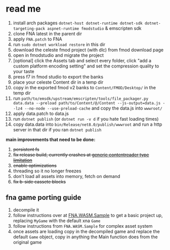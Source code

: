 # read me

1. install arch packages `dotnet-host dotnet-runtime dotnet-sdk dotnet-targeting-pack aspnet-runtime fmodstudio` & emscripten sdk
2. clone FNA latest in the parent dir
3. apply `FNA.patch` to FNA
4. run `sudo dotnet workload restore` in this dir
5. download the celeste fmod project (with dlc) from fmod download page
6. open in fmodstudio and migrate the project
7. [optional] click the Assets tab and select every folder, click "add a custom platform encoding setting" and set the compression quality to your taste
8. press f7 in fmod studio to export the banks
8. place your celeste Content dir in a temp dir
9. copy in the exported fmod v2 banks to `Content/FMOD/Desktop/` in the temp dir
10. run `path/to/emsdk/upstream/emscripten/tools/file_packager.py data.data --preload path/to/Content/@/Content --js-output=data.js --lz4 --no-node --use-preload-cache` and copy the data.js into `wwwroot/`
11. apply data.patch to data.js
12. run `dotnet publish` (or `dotnet run -v d` if you hate fast loading times)
13. copy data.data into `bin/Release/net8.0/publish/wwwroot` and run a http server in that dir if you ran `dotnet publish`

**main improvements that need to be done:**
1. ~~persistent fs~~
2. ~~fix release build, currently crashes at [generic contentreader type limitation](<https://gist.github.com/TheSpydog/e94c8c23c01615a5a3b2cc1a0857415c#qa>)~~
3. ~~enable optimizations~~
4. threading so it no longer freezes
5. don't load all assets into memory, fetch on demand
6. ~~fix b-side cassete blocks~~

## fna game porting guide
1. decompile it
2. follow instructions over at [FNA.WASM.Sample](https://github.com/RedMike/FNA.WASM.Sample/wiki/Manually-setting-up-FNA-Project-for-WASM#set-up-wasm-project) to get a basic project up, replacing `MyGame` with the default xna `Game`
3. follow instructions from `FNA.WASM.Sample` for complex asset system
4. once assets are loading copy in the decompiled game and replace the default `Game` object, copy in anything the Main function does from the original game
